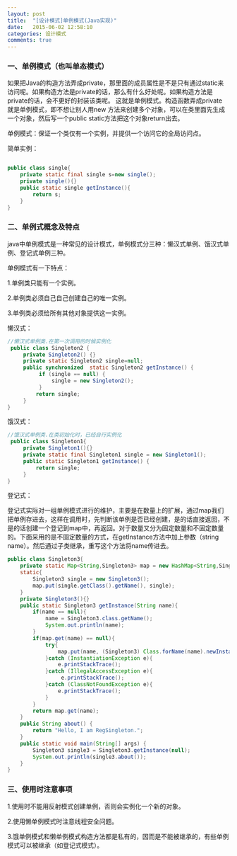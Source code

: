 ```yaml
---
layout: post
title:  "[设计模式]单例模式(Java实现)"
date:   2015-06-02 12:58:10
categories: 设计模式
comments: true
---
```


### 一、单例模式（也叫单态模式）
如果把Java的构造方法弄成private，那里面的成员属性是不是只有通过static来访问呢。如果构造方法是private的话，那么有什么好处呢。如果构造方法是private的话，会不更好的封装该类呢。
这就是单例模式。构造函数弄成private 就是单例模式，即不想让别人用new 方法来创建多个对象，可以在类里面先生成一个对象，然后写一个public static方法把这个对象return出去。

单例模式：保证一个类仅有一个实例，并提供一个访问它的全局访问点。

简单实例：
```java

public class single{   
    private static final single s=new single();   
    private single(){}   
    public static single getInstance(){   
        return s;   
    }   
}   

```

### 二、单例式概念及特点
java中单例模式是一种常见的设计模式，单例模式分三种：懒汉式单例、饿汉式单例、登记式单例三种。

单例模式有一下特点：

1.单例类只能有一个实例。

2.单例类必须自己自己创建自己的唯一实例。

3.单例类必须给所有其他对象提供这一实例。

懒汉式：
```java
//懒汉式单例类.在第一次调用的时候实例化   
 public class Singleton2 {  
     private Singleton2() {}    
     private static Singleton2 single=null;  
     public synchronized  static Singleton2 getInstance() {  
          if (single == null) {    
              single = new Singleton2();  
          }    
         return single;  
     }  
}  
```
饿汉式：
```java
//饿汉式单例类.在类初始化时，已经自行实例化   
 public class Singleton1{  
     private Singleton1(){}  
     private static final Singleton1 single = new Singleton1();  
     public static Singleton1 getInstance() {  
         return single;  
     }  
}  
```
登记式：

登记式实际对一组单例模式进行的维护，主要是在数量上的扩展，通过map我们把单例存进去，这样在调用时，先判断该单例是否已经创建，是的话直接返回，不是的话创建一个登记到map中，再返回。对于数量又分为固定数量和不固定数量的。下面采用的是不固定数量的方式，在getInstance方法中加上参数（string name）。然后通过子类继承，重写这个方法将name传进去。
```java
public class Singleton3{  
    private static Map<String,Singleton3> map = new HashMap<String,Singleton3>();  
    static{  
        Singleton3 single = new Singleton3();  
        map.put(single.getClass().getName(), single);  
    }  
    private Singleton3(){}  
    public static Singleton3 getInstance(String name){  
        if(name == null){  
            name = Singleton3.class.getName();  
            System.out.println(name);  
        }  
        if(map.get(name) == null){  
            try{  
                map.put(name, (Singleton3) Class.forName(name).newInstance());  
            }catch (InstantiationException e){  
                e.printStackTrace();  
            }catch (IllegalAccessException e){  
                 e.printStackTrace();  
            }catch (ClassNotFoundException e){  
                e.printStackTrace();  
            }  
        }  
        return map.get(name);  
    }  
    public String about() {      
        return "Hello, I am RegSingleton.";      
    }      
    public static void main(String[] args) {  
        Singleton3 single3 = Singleton3.getInstance(null);  
        System.out.println(single3.about());  
    }  
}  
```

### 三、使用时注意事项
1.使用时不能用反射模式创建单例，否则会实例化一个新的对象。

2.使用懒单例模式时注意线程安全问题。

3.饿单例模式和懒单例模式构造方法都是私有的，因而是不能被继承的，有些单例模式可以被继承（如登记式模式）。

